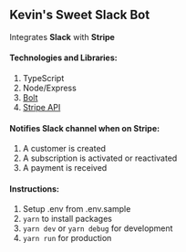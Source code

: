 ## Kevin's Sweet Slack Bot

Integrates **Slack** 
with **Stripe** 

#### Technologies and Libraries:
1. TypeScript
2. Node/Express
3. [Bolt](https://slack.dev/bolt-js/tutorial/getting-started)
4. [Stripe API](https://github.com/stripe/stripe-node)

#### Notifies Slack channel when on Stripe:
1. A customer is created
2. A subscription is activated or reactivated
3. A payment is received

#### Instructions:
1. Setup .env from .env.sample
2. `yarn` to install packages 
3. `yarn dev` or `yarn debug` for development
4. `yarn run` for production
